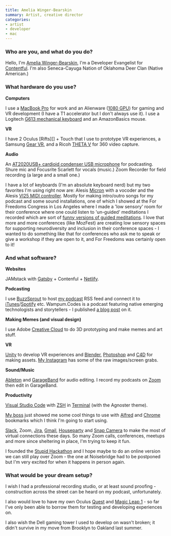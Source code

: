 ```yaml
---
title: Amelia Winger-Bearskin 
summary: Artist, creative director
categories:
- artist
- developer
- mac
---
```


### Who are you, and what do you do?

Hello, I'm [Amelia Winger-Bearskin](http://studioamelia.com/ "Amelia's website."), I'm a Developer Evangelist for [Contentful][]. I'm also Seneca-Cayuga Nation of Oklahoma Deer Clan (Native American.)

### What hardware do you use?

**Computers**

I use a [MacBook Pro][macbook-pro] for work and an Alienware ([1080 GPU][geforce-gtx-1080]) for gaming and VR development (I have a T1 accelerator but I don't always use it). I use a Logitech [G613 mechanical keyboard][g613] and an AmazonBasics mouse.

**VR** 

I have 2 Oculus [Rifts][] + Touch that I use to prototype VR experiences, a Samsung [Gear VR][gear-vr], and a Ricoh [THETA V][theta-v] for 360 video capture.

**Audio**

An [AT2020USB+ cardioid condenser USB microphone][at2020usb-plus] for podcasting. Shure mic and Focusrite Scarlett for vocals (music.) Zoom Recorder for field recording (a large and a small one.)

I have a lot of keyboards (I'm an absolute keyboard nerd) but my two favorites I'm using right now are: Alesis [Micron][] with a vocoder and the Alesis [VI25 MIDI controller][vi25]. Mostly for making intro/outro songs for my podcast and some sound installations, one of which I showed at the For Freedoms Congress in Los Angeles where I made a 'low sensory' room for their conference where one could listen to 'un-guided' meditations I recorded which are sort of [funny versions of guided meditations](https://soundcloud.com/amelia-winger-bearskin/sets/unguided-meditations "Amelia's unguided meditations on Soundcloud."). I love that more and more conferences (like MozFest) are creating low sensory spaces for supporting neurodiversity and inclusion in their conference spaces - I wanted to do something like that for conferences who ask me to speak or give a workshop if they are open to it, and For Freedoms was certainly open to it!

### And what software?

**Websites**

JAMstack with [Gatsby][] + Contenful + [Netlify][].

**Podcasting**

I use [BuzzSprout][] to host [my podcast](http://wampum.codes/ "Amelia's podcast with native technologists.") RSS feed and connect it to [iTunes][]/[Spotify][] etc. Wampum.Codes is a podcast featuring native emerging technologists and storytellers - I published [a blog post](https://foundation.mozilla.org/en/blog/introducing-wampumcodes-podcast-about-tech-and-native-values/ "Amelia's Mozilla post about Wampum.Codes.") on it.

**Making Memes (and visual design)**

I use Adobe [Creative Cloud][creative-cloud] to do 3D prototyping and make memes and art stuff.

**VR**

[Unity][] to develop VR experiences and [Blender][], [Photoshop][] and [C4D][cinema-4d] for making assets. [My Instagram](https://www.instagram.com/studioamelia/ "Amelia's Instagram account.") has some of the raw images/screen grabs.

**Sound/Music**

[Ableton][live] and [GarageBand][] for audio editing. I record my podcasts on [Zoom][zoom.2] then edit in GarageBand.

**Productivity**

[Visual Studio Code][visual-studio-code] with [ZSH][] in [Terminal][] (with the Agnoster theme).

[My boss](https://www.stefanjudis.com/ "Stefan's website.") just showed me some cool things to use with [Alfred][] and [Chrome][] bookmarks which I think I'm going to start using.

[Slack][], Zoom, [Jira][], [Gmail][], [Houseparty][] and [Snap Camera][snap-camera] to make the most of virtual connections these days. So many Zoom calls, conferences, meetups and more since sheltering in place, I'm trying to keep it fun.

I founded the [Stupid Hackathon](http://www.stupidhackathon.com/ "A hackathon for building useless projects.") and I hope maybe to do an online version we can still play over Zoom - the one at Noisebridge had to be postponed but I'm very excited for when it happens in person again.

### What would be your dream setup?

I wish I had a professional recording studio, or at least sound proofing - construction across the street can be heard on my podcast, unfortunately. 

I also would love to have my own Oculus [Quest][] and [Magic Leap 1][magic-leap-1] - so far I've only been able to borrow them for testing and developing experiences on.

I also wish the Dell gaming tower I used to develop on wasn't broken; it didn't survive in my move from Brooklyn to Oakland last summer.

[contentful]: https://www.contentful.com/ "A content management service."
[macbook-pro]: https://www.apple.com/macbook-pro/ "A laptop."
[geforce-gtx-1080]: https://www.nvidia.com/en-us/geforce/products/10series/geforce-gtx-1080/ "A graphics card."
[g613]: https://www.logitechg.com/en-us/products/gaming-keyboards/g613-wireless-mechanical-gaming-keyboard.920-008386.html "A mechanical keyboard."
[gear-vr]: https://www.oculus.com/gear-vr/ "A VR headset."
[theta-v]: https://us.ricoh-imaging.com/index.php/cameras/theta-v "A 4K 360 degree camera."
[at2020usb-plus]: https://www.audio-technica.com/cms/wired_mics/5879a6ca22e5aa7e/index.html "A USB condenser microphone."
[micron]: http://www.vintagesynth.com/misc/micron.php "A MIDI keyboard."
[vi25]: https://www.alesis.com/products/view/vi25 "A MIDI keyboard."
[gatsby]: https://www.gatsbyjs.org/ "A framework for building websites."
[netlify]: https://www.netlify.com/ "A service for hosting websites and web apps."
[buzzsprout]: https://www.buzzsprout.com/ "A podcast hosting service."
[itunes]: https://www.apple.com/itunes/ "A jukebox application and online store."
[spotify]: https://www.spotify.com/us/ "A music streaming service."
[creative-cloud]: https://www.adobe.com/creativecloud.html "A subscription service for Adobe's creative suite."
[unity]: https://unity3d.com/unity/ "A cross-platform game development tool."
[blender]: https://www.blender.org/ "A free, open-source 3D renderer."
[photoshop]: https://www.adobe.com/products/photoshop.html "A bitmap image editor."
[cinema-4d]: https://www.maxon.net/en/products/cinema-4d-prime/who-should-use-it.html "3D rendering software."
[live]: https://www.ableton.com/en/live/ "Musical creation software."
[garageband]: https://www.apple.com/mac/garageband/ "An audio recording and editing tool for the Mac."
[zoom.2]: https://zoom.us "Video conferencing software."
[visual-studio-code]: https://code.visualstudio.com/ "A development IDE."
[zsh]: http://www.zsh.org/ "An interactive shell and scripting language."
[terminal]: https://en.wikipedia.org/wiki/Terminal_(OS_X) "A console application included with Mac OS X."
[alfred]: https://www.alfredapp.com/ "A launcher app for the Mac."
[chrome]: https://www.google.com/intl/en/chrome/browser/ "A WebKit-based browser, where each tab runs in its own thread."
[slack]: https://slack.com/ "A collaboration service."
[jira]: https://www.atlassian.com/software/jira "Issue/project tracking software."
[gmail]: https://mail.google.com/mail/ "Web-based email."
[houseparty]: https://www.houseparty.com/ "A video-based social network."
[snap-camera]: https://snapcamera.snapchat.com/ "Filters for video chats."
[quest]: https://www.oculus.com/quest/ "An all-in-one VR headset."
[magic-leap-1]: https://www.magicleap.com/en-us/magic-leap-1 "A wearable spatial computer."
